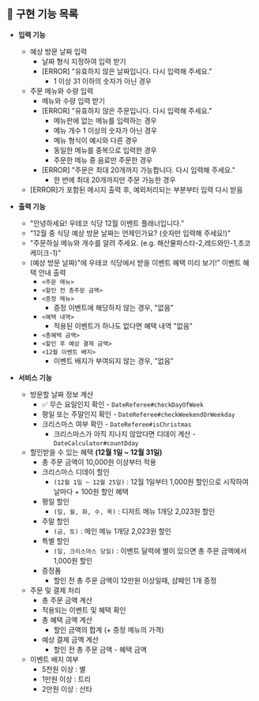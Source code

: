 ## 📝 구현 기능 목록

- **입력 기능**
    - 예상 방문 날짜 입력
        - 날짜 형식 지정하여 입력 받기
        - [ERROR] "유효하지 않은 날짜입니다. 다시 입력해 주세요."
            - 1 이상 31 이하의 숫자가 아닌 경우
    - 주문 메뉴와 수량 입력
        - 메뉴와 수량 입력 받기
        - [ERROR] "유효하지 않은 주문입니다. 다시 입력해 주세요."
            - 메뉴판에 없는 메뉴를 입력하는 경우
            - 메뉴 개수 1 이상의 숫자가 아닌 경우
            - 메뉴 형식이 예시와 다른 경우
            - 동일한 메뉴를 중복으로 입력한 경우
            - 주문한 메뉴 중 음료만 주문한 경우
        - [ERROR] "주문은 최대 20개까지 가능합니다. 다시 입력해 주세요."
            - 한 번에 최대 20개까지만 주문 가능한 경우
    - [ERROR]가 포함된 메시지 출력 후, 예외처리되는 부분부터 입력 다시 받음

- **출력 기능**
    - "안녕하세요! 우테코 식당 12월 이벤트 플래너입니다.”
    - "12월 중 식당 예상 방문 날짜는 언제인가요? (숫자만 입력해 주세요!)”
    - "주문하실 메뉴와 개수를 알려 주세요. (e.g. 해산물파스타-2,레드와인-1,초코케이크-1)”
    - (예상 방문 날짜)"에 우테코 식당에서 받을 이벤트 혜택 미리 보기!” 이벤트 혜택 안내 출력
        - `<주문 메뉴>`
        - `<할인 전 총주문 금액>`
        - `<증정 메뉴>`
            - 증정 이벤트에 해당하지 않는 경우, "없음”
        - `<혜택 내역>`
            - 적용된 이벤트가 하나도 없다면 혜택 내역 "없음”
        - `<총혜택 금액>`
        - `<할인 후 예상 결제 금액>`
        - `<12월 이벤트 배지>`
            - 이벤트 배지가 부여되지 않는 경우, "없음”
- **서비스 기능**
    - 방문할 날짜 정보 계산
        - ✅ 무슨 요일인지 확인 - `DateReferee#checkDayOfWeek`
        - 평일 또는 주말인지 확인 - `DateReferee#checkWeekendOrWeekday`
        - 크리스마스 여부 확인 - `DateReferee#isChristmas`
            - 크리스마스가 아직 지나지 않았다면 디데이 계산 - `DateCalculator#countDday`
    - 할인받을 수 있는 혜택 **(12월 1일 ~ 12월 31일)**
        - 총 주문 금액이 10,000원 이상부터 적용
        - 크리스마스 디데이 할인
            - `(12월 1일 ~ 12월 25일)` : 12월 1일부터 1,000원 할인으로 시작하여 날마다 + 100원 할인 혜택
        - 평일 할인
            - `(일, 월, 화, 수, 목)` : 디저트 메뉴 1개당 2,023원 할인
        - 주말 할인
            - `(금, 토)` : 메인 메뉴 1개당 2,023원 할인
        - 특별 할인
            - `(일, 크리스마스 당일)` : 이벤트 달력에 별이 있으면 총 주문 금액에서 1,000원 할인
        - 증정품
            - 할인 전 총 주문 금액이 12만원 이상일때, 샴페인 1개 증정
    - 주문 및 결제 처리
        - 총 주문 금액 계산
        - 적용되는 이벤트 및 혜택 확인
        - 총 혜택 금액 계산
            - 할인 금액의 합계 (+ 증정 메뉴의 가격)
        - 예상 결제 금액 계산
            - 할인 전 총 주문 금액 - 혜택 금액
    - 이벤트 배지 여부
        - 5천원 이상 : 별
        - 1만원 이상 : 트리
        - 2만원 이상 : 산타